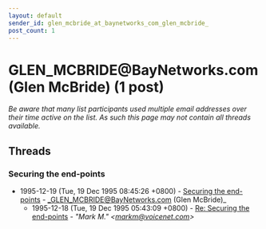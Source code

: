 ```yaml
---
layout: default
sender_id: glen_mcbride_at_baynetworks_com_glen_mcbride_
post_count: 1
---
```


# GLEN_MCBRIDE<span>@</span>BayNetworks.com (Glen McBride) (1 post)

_Be aware that many list participants used multiple email addresses over their time active on the list. As such this page may not contain all threads available._

## Threads

### Securing the end-points
+ 1995-12-19 (Tue, 19 Dec 1995 08:45:26 +0800) - [Securing the end-points](/archive/1995/12/7f2523243eb229eab49eeaf25c5b94000038fada93fddf25e25be4e383314dee) - _GLEN_MCBRIDE@BayNetworks.com (Glen McBride)_
  + 1995-12-18 (Tue, 19 Dec 1995 05:43:09 +0800) - [Re: Securing the end-points](/archive/1995/12/2d4af4246efb1db6a8a1cca0edfaa6fe0075f0d87ae14819ef124e234abc6e02) - _"Mark M." \<markm@voicenet.com\>_

